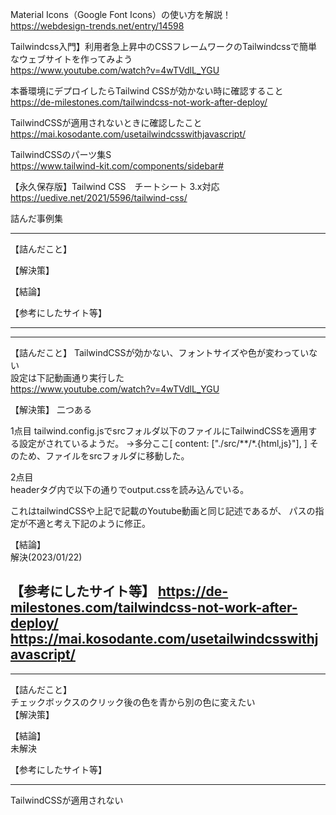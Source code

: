 Material Icons（Google Font Icons）の使い方を解説！  
https://webdesign-trends.net/entry/14598

Tailwindcss入門】利用者急上昇中のCSSフレームワークのTailwindcssで簡単なウェブサイトを作ってみよう  
https://www.youtube.com/watch?v=4wTVdlL_YGU




本番環境にデプロイしたらTailwind CSSが効かない時に確認すること
https://de-milestones.com/tailwindcss-not-work-after-deploy/

TailwindCSSが適用されないときに確認したこと
https://mai.kosodante.com/usetailwindcsswithjavascript/



TailwindCSSのパーツ集S  
https://www.tailwind-kit.com/components/sidebar#


【永久保存版】Tailwind CSS　チートシート 3.x対応  
https://uedive.net/2021/5596/tailwind-css/







詰んだ事例集


--------
【詰んだこと】  

【解決策】  


【結論】  

【参考にしたサイト等】  


--------





--------
【詰んだこと】
TailwindCSSが効かない、フォントサイズや色が変わっていない  
設定は下記動画通り実行した  
https://www.youtube.com/watch?v=4wTVdlL_YGU

【解決策】
二つある

1点目
tailwind.config.jsでsrcフォルダ以下のファイルにTailwindCSSを適用する設定がされているようだ。
→多分ここ[  content: ["./src/**/*.{html,js}"], ]
そのため、ファイルをsrcフォルダに移動した。


2点目  
headerタグ内で以下の通りでoutput.cssを読み込んでいる。  
<link href="/dist/output.css" rel="stylesheet">  
これはtailwindCSSや上記で記載のYoutube動画と同じ記述であるが、  
パスの指定が不適と考え下記のように修正。  
<link href="../dist/output.css" rel="stylesheet">


【結論】  
解決(2023/01/22)  

【参考にしたサイト等】
https://de-milestones.com/tailwindcss-not-work-after-deploy/  
https://mai.kosodante.com/usetailwindcsswithjavascript/  
--------


--------
【詰んだこと】  
チェックボックスのクリック後の色を青から別の色に変えたい  
【解決策】  


【結論】  
未解決  

【参考にしたサイト等】  


--------





TailwindCSSが適用されない
